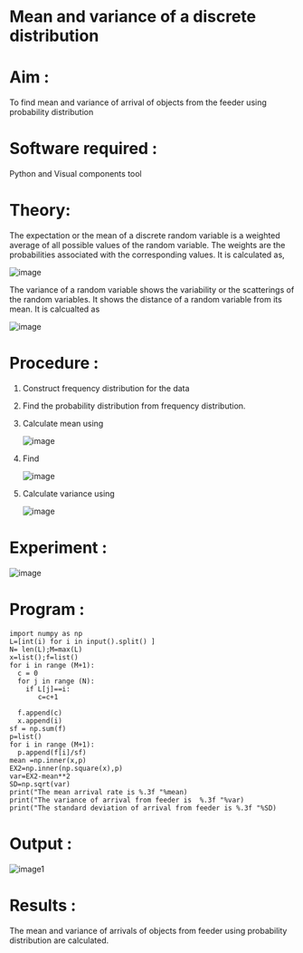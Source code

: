 #  Mean and variance of a discrete  distribution


# Aim : 

To find mean and variance of arrival of objects from the feeder using probability distribution


# Software required :  

Python and Visual components tool

# Theory:

The expectation or the mean of a discrete random variable is a weighted average of all possible
values of the random variable. The weights are the probabilities associated with the corresponding values. 
It is calculated as,

![image](https://user-images.githubusercontent.com/103921593/192938463-e34177f4-f188-48a0-bda2-8f6d1d660ed2.png)

The variance of a random variable shows the variability or the scatterings of the random variables.
It shows the distance of a random variable from its mean. It is calcualted as

![image](https://user-images.githubusercontent.com/103921593/192938695-99fedc01-34d5-4d36-84df-5880e766ed0c.png)


# Procedure :

1. Construct frequency distribution for the data

2. Find the  probability distribution from frequency distribution.

3. Calculate mean using 
   
   ![image](https://user-images.githubusercontent.com/103921593/192940431-03b81777-c54d-4286-b4f4-82dfe7666b4c.png)

4. Find  
   
      ![image](https://user-images.githubusercontent.com/103921593/192940255-2d9dd746-6875-4a6d-877b-6da6cdb96ab1.png)

5.  Calculate variance using 
  
      ![image](https://user-images.githubusercontent.com/103921593/192942852-913550a9-fabe-4a55-b956-0487b18bbd97.png)


# Experiment :

![image](https://user-images.githubusercontent.com/103921593/229993174-5b67e57e-3e01-4ac4-9f83-410a932b22bf.png)

# Program :
```
import numpy as np
L=[int(i) for i in input().split() ]
N= len(L);M=max(L)
x=list();f=list()
for i in range (M+1):
  c = 0
  for j in range (N):
    if L[j]==i:
       c=c+1

  f.append(c)
  x.append(i)
sf = np.sum(f)
p=list()
for i in range (M+1):
  p.append(f[i]/sf)
mean =np.inner(x,p)
EX2=np.inner(np.square(x),p)
var=EX2-mean**2
SD=np.sqrt(var)
print("The mean arrival rate is %.3f "%mean)
print("The variance of arrival from feeder is  %.3f "%var)
print("The standard deviation of arrival from feeder is %.3f "%SD)

```



# Output : 


![image1](https://user-images.githubusercontent.com/119644432/231780036-b31a8b16-98ac-45bf-880f-ccf43dd86a93.png)





# Results :
The mean and variance of arrivals of objects from feeder using probability distribution are calculated.

